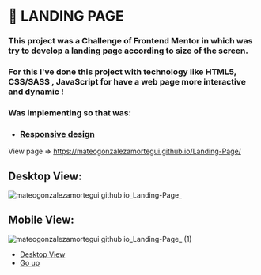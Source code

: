 <a name="top"></a>
# 🚀 LANDING PAGE
### This project was a Challenge of Frontend Mentor in which was try to develop a landing page according to size of the screen.
### For this I've done this project with technology like HTML5, CSS/SASS , JavaScript for have a web page more interactive and dynamic ! 

### Was implementing so that was:
- ### [Responsive design](#mobile)

View page => https://mateogonzalezamortegui.github.io/Landing-Page/

## Desktop View: <a name="desk"></a>
![mateogonzalezamortegui github io_Landing-Page_](https://user-images.githubusercontent.com/108773631/204715823-03d34c35-4298-4f3f-bf53-910341f10701.png)

## Mobile View: <a name="mobile"></a>
![mateogonzalezamortegui github io_Landing-Page_ (1)](https://user-images.githubusercontent.com/108773631/204715880-76247c04-db70-466b-ac36-206066ca0db2.png)

- [Desktop View](#desk)
- [Go up](#top)

